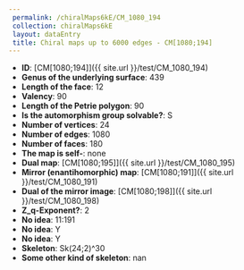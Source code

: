 ```yaml
--- 
 permalink: /chiralMaps6kE/CM_1080_194 
 collection: chiralMaps6kE
 layout: dataEntry
 title: Chiral maps up to 6000 edges - CM[1080;194]
---
```


- **ID**: [CM[1080;194]]({{ site.url }}/test/CM_1080_194)
- **Genus of the underlying surface**: 439
- **Length of the face**: 12
- **Valency**: 90
- **Length of the Petrie polygon**: 90
- **Is the automorphism group solvable?**: S
- **Number of vertices**: 24
- **Number of edges**: 1080
- **Number of faces**: 180
- **The map is self-**: none
- **Dual map**: [CM[1080;195]]({{ site.url }}/test/CM_1080_195)
- **Mirror (enantihomorphic) map**: [CM[1080;191]]({{ site.url }}/test/CM_1080_191)
- **Dual of the mirror image**: [CM[1080;198]]({{ site.url }}/test/CM_1080_198)
- **Z_q-Exponent?**: 2
- **No idea**:  11:191
- **No idea**: Y
- **No idea**: Y
- **Skeleton**: Sk(24;2)^30
- **Some other kind of skeleton**: nan
